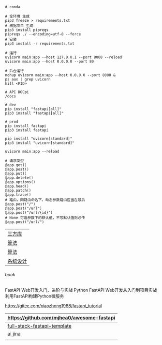 ```shell
# conda

# 全环境 生成
pip3 freeze > requirements.txt
# 根据项目 生成
pip3 install pipreqs
pipreqs ./ --encoding=utf-8 --force
# 安装
pip3 install -r requirements.txt

# 运行
uvicorn main:app --host 127.0.0.1 --port 8000 --reload
uvicorn main:app --host 0.0.0.0 --port 80

# 后台运行
nohup uvicorn main:app --host 0.0.0.0 --port 8000 &
ps aux | grep uvicorn
kill <PID>

# API DOCpi
/docs

# dev
pip install "fastapi[all]"
pip3 install "fastapi[all]"

# prod
pip install fastapi
pip3 install fastapi

pip install "uvicorn[standard]"
pip3 install "uvicorn[standard]"

uvicorn main:app --reload
```
```text
# 请求类型
@app.get()
@app.post()
@app.put()
@app.delete()
@app.options()
@app.head()
@app.patch()
@app.trace()
# 路由，同路由命名下，动态参数路由应当在最后
@app.post("/")
@app.post("/url")
@app.post("/url/{id}")
# None 可选参数下的默认值，不写默认值则必传
@app.post("/url/")
```

|                                                                         |
|-------------------------------------------------------------------------|
| [三方库](https://github.com/vinta/awesome-python)                          |
| [算法](https://github.com/TheAlgorithms/Python)                           |
| [算法](https://github.com/tensorflow/tensorflow)                          |
| [系统设计](https://github.com/donnemartin/system-design-primer/tree/master) |

###### book
FastAPI Web开发入门、进阶与实战
Python FastAPI Web开发从入门到项目实战
利用FastAPI构建Python微服务

https://gitee.com/xiaozhong1988/fastapi_tutorial

| https://github.com/mjhea0/awesome-fastapi                                             |
|---------------------------------------------------------------------------------------|
| [full-stack-fastapi-template](https://github.com/fastapi/full-stack-fastapi-template) |
| [ai jina](https://github.com/jina-ai/jina)                                            |
| []()                                                                                  |

